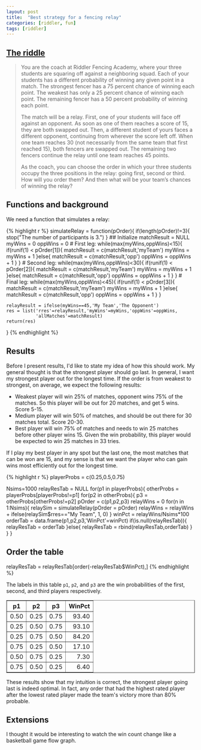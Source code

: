 ```yaml
---
layout: post
title:  "Best strategy for a fencing relay"
categories: [riddler, fun]
tags: [riddler]
---
```



## [The riddle](https://fivethirtyeight.com/features/en-garde-can-you-win-the-fencing-relay/)

> You are the coach at Riddler Fencing Academy, where your three students are squaring off against a neighboring squad. Each of your students has a different probability of winning any given point in a match. The strongest fencer has a 75 percent chance of winning each point. The weakest has only a 25 percent chance of winning each point. The remaining fencer has a 50 percent probability of winning each point.
>
> The match will be a relay. First, one of your students will face off against an opponent. As soon as one of them reaches a score of 15, they are both swapped out. Then, a different student of yours faces a different opponent, continuing from wherever the score left off. When one team reaches 30 (not necessarily from the same team that first reached 15), both fencers are swapped out. The remaining two fencers continue the relay until one team reaches 45 points.
>
> As the coach, you can choose the order in which your three students occupy the three positions in the relay: going first, second or third. How will you order them? And then what will be your team’s chances of winning the relay?


## Functions and background
We need a function that simulates a relay:


{% highlight r %}
simulateRelay = function(pOrder){
    if(length(pOrder)!=3){
        stop("The number of participants is 3.")
    }
    ## Initialize
    matchResult = NULL
    myWins = 0
    oppWins = 0
    # First leg:
    while(max(myWins,oppWins)<15){
        if(runif(1) < pOrder[1]){
            matchResult = c(matchResult,'myTeam')
            myWins = myWins + 1
        }else{
            matchResult = c(matchResult,'opp')
            oppWins = oppWins + 1
        }
    }
    # Second leg:
    while(max(myWins,oppWins)<30){
        if(runif(1) < pOrder[2]){
            matchResult = c(matchResult,'myTeam')
            myWins = myWins + 1
        }else{
            matchResult = c(matchResult,'opp')
            oppWins = oppWins + 1
        }
    }
    # Final leg:
    while(max(myWins,oppWins)<45){
        if(runif(1) < pOrder[3]){
            matchResult = c(matchResult,'myTeam')
            myWins = myWins + 1
        }else{
            matchResult = c(matchResult,'opp')
            oppWins = oppWins + 1
        }
    }
    
    relayResult = ifelse(myWins==45,'My Team','The Opponent')
    res = list('rres'=relayResult,'myWins'=myWins,'oppWins'=oppWins,
               'allMatches'=matchResult)
    return(res)
}
{% endhighlight %}

## Results

Before I present results, I'd like to state my idea of how this should work.  My general thought is that the strongest player should go last.  In general, I want my strongest player out for the longest time.  If the order is from weakest to strongest, on average, we expect the following results:
- Weakest player will win 25% of matches, opponent wins 75% of the matches.  So this player will be out for 20 matches, and get 5 wins.  Score 5-15.
- Medium player will win 50% of matches, and should be out there for 30 matches total.  Score 20-30.
- Best player will win 75% of matches and needs to win 25 matches before other player wins 15.  Given the win probability, this player would be expected to win 25 matches in 33 tries.

If I play my best player in any spot but the last one, the most matches that can be won are 15, and my sense is that we want the player who can gain wins most efficiently out for the longest time.


{% highlight r %}
playerProbs = c(0.25,0.5,0.75)

Nsims=1000
relayResTab = NULL
for(p1 in playerProbs){
    otherProbs = playerProbs[playerProbs!=p1]
    for(p2 in otherProbs){
        p3 = otherProbs[otherProbs!=p2]
        pOrder = c(p1,p2,p3)
        relayWins = 0
        for(n in 1:Nsims){
            relaySim = simulateRelay(pOrder = pOrder)
            relayWins = relayWins + 
                ifelse(relaySim$rres=="My Team", 1, 0)
        }
        winPct = relayWins/Nsims*100
        orderTab = data.frame(p1,p2,p3,'WinPct'=winPct)
        if(is.null(relayResTab)){
            relayResTab = orderTab
        }else{
            relayResTab = rbind(relayResTab,orderTab)
        }
    }
}
## Order the table
relayResTab = relayResTab[order(-relayResTab$WinPct),]
{% endhighlight %}

The labels in this table `p1`, `p2`, and `p3` are the win probabilities of the first, second, and third players respectively.
<!-- html table generated in R 4.1.2 by xtable 1.8-4 package -->
<!-- Mon Dec 13 16:31:53 2021 -->
<table border=1>
<tr> <th> p1 </th> <th> p2 </th> <th> p3 </th> <th> WinPct </th>  </tr>
  <tr> <td align="right"> 0.50 </td> <td align="right"> 0.25 </td> <td align="right"> 0.75 </td> <td align="right"> 93.40 </td> </tr>
  <tr> <td align="right"> 0.25 </td> <td align="right"> 0.50 </td> <td align="right"> 0.75 </td> <td align="right"> 93.10 </td> </tr>
  <tr> <td align="right"> 0.25 </td> <td align="right"> 0.75 </td> <td align="right"> 0.50 </td> <td align="right"> 84.20 </td> </tr>
  <tr> <td align="right"> 0.75 </td> <td align="right"> 0.25 </td> <td align="right"> 0.50 </td> <td align="right"> 17.10 </td> </tr>
  <tr> <td align="right"> 0.50 </td> <td align="right"> 0.75 </td> <td align="right"> 0.25 </td> <td align="right"> 7.30 </td> </tr>
  <tr> <td align="right"> 0.75 </td> <td align="right"> 0.50 </td> <td align="right"> 0.25 </td> <td align="right"> 6.40 </td> </tr>
   </table>

These results show that my intuition is correct, the strongest player going last is indeed optimal.  In fact, any order that had the highest rated player after the lowest rated player made the team's victory more than 80% probable.

## Extensions

I thought it would be interesting to watch the win count change like a basketball game flow graph.  



